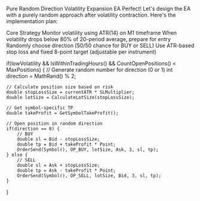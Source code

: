 Pure Random Direction Volatility Expansion EA
Perfect! Let's design the EA with a purely random approach after volatility contraction. Here's the implementation plan:

Core Strategy
Monitor volatility using ATR(14) on M1 timeframe
When volatility drops below 80% of 20-period average, prepare for entry
Randomly choose direction (50/50 chance for BUY or SELL)
Use ATR-based stop loss and fixed 8-point target (adjustable per instrument)

if(lowVolatility && IsWithinTradingHours() && CountOpenPositions() < MaxPositions) {
    // Generate random number for direction (0 or 1)
    int direction = MathRand() % 2;
    
    // Calculate position size based on risk
    double stopLossSize = currentATR * SLMultiplier;
    double lotSize = CalculateLotSize(stopLossSize);
    
    // Get symbol-specific TP
    double takeProfit = GetSymbolTakeProfit();
    
    // Open position in random direction
    if(direction == 0) {
        // BUY
        double sl = Bid - stopLossSize;
        double tp = Bid + takeProfit * Point;
        OrderSend(Symbol(), OP_BUY, lotSize, Ask, 3, sl, tp);
    } else {
        // SELL
        double sl = Ask + stopLossSize;
        double tp = Ask - takeProfit * Point;
        OrderSend(Symbol(), OP_SELL, lotSize, Bid, 3, sl, tp);
    }
}